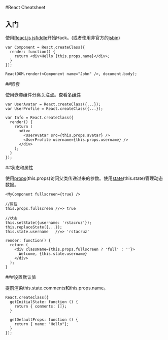 #React Cheatsheet

## 入门

使用[React.js jsfiddle](http://jsfiddle.net/reactjs/69z2wepo/)开始Hack。(或者使用非官方的[jsbin](http://jsbin.com/yafixat/edit?js,output))

    var Component = React.createClass({
      render: function() {
        return <div>Hello {this.props.name}</div>;
      }
    }); 
    
    ReactDOM.render(<Component name="John" />, document.body);
    
##嵌套

使用嵌套组件分离关注点。查看[多组件](http://facebook.github.io/react/docs/multiple-components.html)

    var UserAvatar = React.createClass({...});
    var UserProfile = React.createClass({...});
    
    var Info = React.createClass({
      render() {
        return (
          <div>
            <UserAvatar src={this.props.avatar} />
            <UserProfile username={this.props.username} />
          </div>
        );
      }
    });
    
##状态和属性

使用[props](https://facebook.github.io/react/docs/tutorial.html#using-props)(this.props)访问父类传递过来的参数。使用[state](https://facebook.github.io/react/docs/tutorial.html#reactive-state)(this.state)管理动态数据。

    <MyComponent fullscreen={true} />
    
    //属性
    this.props.fullscreen //=> true
    
    //状态
    this.setState({username: 'rstacruz'});
    this.replaceState({...});
    this.state.username   //=> 'rstacruz'
    
    render: function() {
      return (
        <div className={this.props.fullscreen ? 'full' : ''}>
          Welcome, {this.state.username}
        </div>
      );
    }
    
###设置默认值

提前渲染this.state.comments和this.props.name。

    React.createClass({
      getInitialState: function () {
        return { comments: []};
      }
      
      getDefaultProps: function () {
        return { name: "Hello"};
      }
    });
    
